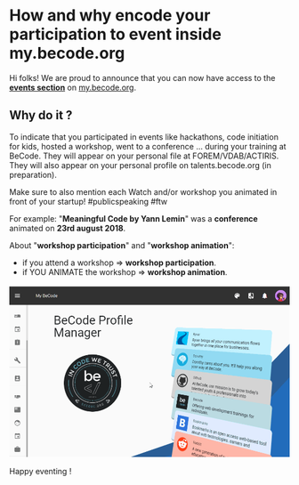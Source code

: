 # How and why encode your participation to event inside my.becode.org

Hi folks!
We are proud to announce that you can now have access to the [**events section**](https://my.becode.org/eventusers) on [my.becode.org](https://my.becode.org/eventusers).    

## Why do it ?

To indicate that you participated in events like hackathons, code initiation for kids, hosted a workshop, went to a conference ...  during your training at BeCode. They will appear on your personal file at FOREM/VDAB/ACTIRIS. They will also appear on your personal profile on talents.becode.org (in preparation).    

Make sure to also mention each Watch and/or workshop you animated in front of your startup! #publicspeaking #ftw

For example: "**Meaningful Code by Yann Lemin**" was a **conference** animated on **23rd august 2018**.

About "**workshop participation**" and "**workshop animation**":

- if you attend a workshop => **workshop participation**.
- if YOU ANIMATE the workshop => **workshop animation**.

![how to ad an event on mybecode](img/mybecode-add-an-event.gif)

Happy eventing !
